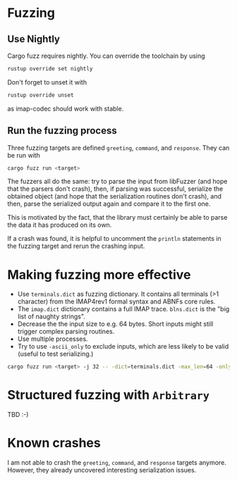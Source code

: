 # Fuzzing

## Use Nightly

Cargo fuzz requires nightly. You can override the toolchain by using

```sh
rustup override set nightly
```

Don't forget to unset it with

```sh
rustup override unset
```

as imap-codec should work with stable.

## Run the fuzzing process

Three fuzzing targets are defined `greeting`, `command`, and `response`. They can be run with

```sh
cargo fuzz run <target>
```

The fuzzers all do the same: try to parse the input from libFuzzer (and hope that the parsers don't crash), then, if parsing was successful, serialize the obtained object (and hope that the serialization routines don't crash), and then, parse the serialized output again and compare it to the first one.

This is motivated by the fact, that the library must certainly be able to parse the data it has produced on its own.

If a crash was found, it is helpful to uncomment the `println` statements in the fuzzing target and rerun the crashing input. 

# Making fuzzing more effective

* Use `terminals.dict` as fuzzing dictionary. It contains all terminals (>1 character) from the IMAP4rev1 formal syntax and ABNFs core rules.
* The `imap.dict` dictionary contains a full IMAP trace. `blns.dict` is the "big list of naughty strings".
* Decrease the the input size to e.g. 64 bytes. Short inputs might still trigger complex parsing routines.
* Use multiple processes.
* Try to use `-ascii_only` to exclude inputs, which are less likely to be valid (useful to test serializing.)

```sh
cargo fuzz run <target> -j 32 -- -dict=terminals.dict -max_len=64 -only_ascii=1
```

# Structured fuzzing with `Arbitrary`

TBD :-)

# Known crashes

I am not able to crash the `greeting`, `command`, and `response` targets anymore. However, they already uncovered interesting serialization issues.

